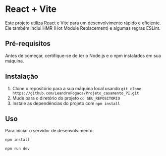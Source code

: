 # React + Vite

Este projeto utiliza React e Vite para um desenvolvimento rápido e eficiente. Ele também inclui HMR (Hot Module Replacement) e algumas regras ESLint.

## Pré-requisitos

Antes de começar, certifique-se de ter o Node.js e o npm instalados em sua máquina.

## Instalação

1. Clone o repositório para a sua máquina local usando `git clone https://github.com/LeandroFogaca/Projeto_casamento_PI.git`
2. Mude para o diretório do projeto `cd SEU_REPOSITORIO`
3. Instale as dependências do projeto com `npm install`

## Uso

Para iniciar o servidor de desenvolvimento:

```bash
npm install

npm run dev
```

